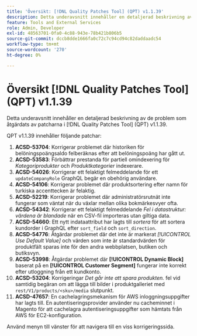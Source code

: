 ```yaml
---
title: 'Översikt: [!DNL Quality Patches Tool] (QPT) v1.1.39'
description: Detta underavsnitt innehåller en detaljerad beskrivning av de problem som åtgärdats av patcharna i [!DNL Quality Patches Tool] (QPT) v1.1.39.
feature: Tools and External Services
role: Admin, Developer
exl-id: 48563701-0fa0-4c88-943e-78b421b806b5
source-git-commit: dccb8dde1666fa0c72c7c94cd94c82daddaadc54
workflow-type: tm+mt
source-wordcount: '270'
ht-degree: 0%

---
```


# Översikt [!DNL Quality Patches Tool] (QPT) v1.1.39

Detta underavsnitt innehåller en detaljerad beskrivning av de problem som åtgärdats av patcharna i [!DNL Quality Patches Tool] (QPT) v1.1.39.

QPT v1.1.39 innehåller följande patchar:

1. **ACSD-53704**: Korrigerar problemet där historiken för belöningspoängsaldo felberäknas efter att belöningspoäng har gått ut.
1. **ACSD-53583**: Förbättrar prestanda för partiell omindexering för *Kategoriprodukter* och *Produktkategorier* indexerare.
1. **ACSD-54026**: Korrigerar ett felaktigt felmeddelande för ett `updateCompanyRole` GraphQL begär en obehörig användare.
1. **ACSD-54106**: Korrigerar problemet där produktsortering efter namn för turkiska accenttecken är felaktig.
1. **ACSD-52219**: Korrigerar problemet där administratörsrutnät inte fungerar som väntat när du växlar mellan olika bokmärkesvyer ofta.
1. **ACSD-54342**: Korrigerar ett felaktigt felmeddelande *Fel i datastruktur: värdena är blandade* när en CSV-fil importeras utan giltiga data.
1. **ACSD-54660**: Ett nytt indataattribut har lagts till *sortera* för att sortera kundorder i GraphQL efter `sort_field` och `sort_direction`.
1. **ACSD-54776**: Åtgärdar problemet där det inte är markerat *[!UICONTROL Use Default Value]* och värden som inte är standardvärden för produktfält sparas inte för den andra webbplatsen, butiken och butiksvyn.
1. **ACSD-53998**: Åtgärdar problemet där **[!UICONTROL Dynamic Block]** baserat på en **[!UICONTROL Customer Segment]** fungerar inte korrekt efter utloggning från ett kundkonto.
1. **ACSD-53204**: Korrigeringar *Det går inte att spara produkten.* fel vid samtidig begäran om att lägga till bilder i produktgalleriet med `rest/V1/products/<sku>/media` slutpunkt.
1. **ACSD-47657**: En cachelagringsmekanism för AWS inloggningsuppgifter har lagts till. En autentiseringsprovider använder nu cacheminnet i Magento för att cachelagra autentiseringsuppgifter som hämtats från AWS för EC2-konfiguration.

Använd menyn till vänster för att navigera till en viss korrigeringssida.
